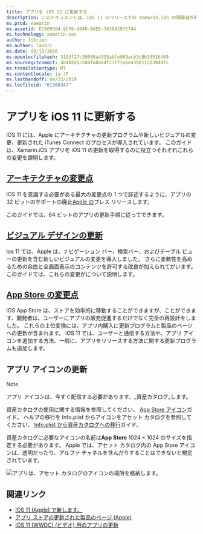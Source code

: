 ```yaml
---
title: アプリを iOS 11 に更新する
description: このドキュメントは、iOS 11 のリリースでの Xamarin.iOS の開発者が利用できる新しい機能を記述するさまざまなガイドにリンクしています。 たとえば、ビジュアル デザインの更新プログラムは、App Store の変更、され、アプリ アイコンが更新されます。
ms.prod: xamarin
ms.assetid: EC809504-9CF6-4949-B6EE-36384297E744
ms.technology: xamarin-ios
author: lobrien
ms.author: laobri
ms.date: 09/13/2016
ms.openlocfilehash: 3193f27c30080a4335abfe969acb3c8b33516469
ms.sourcegitcommit: 4b402d1c508fa84e4fc3171a6e43b811323948fc
ms.translationtype: MT
ms.contentlocale: ja-JP
ms.lasthandoff: 04/23/2019
ms.locfileid: "61386347"
---
```

# <a name="updating-your-app-to-ios-11"></a>アプリを iOS 11 に更新する

IOS 11 には、Apple にアーキテクチャの更新プログラムや新しいビジュアルの変更、更新された iTunes Connect のプロセスが導入されています。 このガイドは、Xamarin.iOS アプリを iOS 11 の更新を取得するのに役立つそれぞれこれらの変更を説明します。

## <a name="architecture-changesarchitecture-changesmd"></a>[アーキテクチャの変更点](architecture-changes.md)

IOS 11 を意識する必要がある最大の変更点の 1 つで詳述するように、アプリの 32 ビットのサポートの廃止[Apple の](https://developer.apple.com/news/?id=06282017b)プレス リリースします。

このガイドでは、64 ビットのアプリの更新手順に従ってできます。

## <a name="visual-design-updatesvisual-designmd"></a>[ビジュアル デザインの更新](visual-design.md)

Ios 11 では、Apple は、ナビゲーション バー、検索バー、およびテーブル ビューの更新を含む新しいビジュアルの変更を導入しました。 さらに柔軟性を高めるための余白と全画面表示のコンテンツを許可する改良が加えられてがいます。 このガイドでは、これらの変更がについて説明します。

## <a name="app-store-changesapp-store-changesmd"></a>[App Store の変更点](app-store-changes.md)

IOS App Store は、ストアを効率的に移動することができますが、ことができます、開発者は、ユーザーにアプリの販売促進するだけでなく完全の再設計をしました。 これらの上位変換には、アプリ内購入に更新プログラムと製品のページへの更新が含まれます。 iOS 11 では、ユーザーと通信する方法や、アプリ アイコンを追加する方法、一般に、アプリをリリースする方法に関する更新プログラムも追加します。

## <a name="app-icon-updates"></a>アプリ アイコンの更新

> [!NOTE]
> アプリ アイコンは、今すぐ配信する必要があります、_資産カタログ_します。 

資産カタログの使用に関する情報を参照してください、 [App Store アイコン](~/ios/app-fundamentals/images-icons/app-store-icon.md)ガイド。 ヘルプの移行を Info.plist からアイコンをアセット カタログを参照してください、 [Info.plist から資産カタログへの移行](~/ios/app-fundamentals/images-icons/app-icons.md)ガイド。

資産カタログに必要なアイコンの名前は**App Store** 1024 × 1024 のサイズを指定する必要があります。 Apple では、アセット カタログ内の App Store アイコンは、透明だったり、アルファ チャネルを含んだりすることはできないと規定されています。

![アプリは、アセット カタログのアイコンの場所を格納します。](images/image1.png)

## <a name="related-links"></a>関連リンク

- [IOS 11 (Apple) で新します。](https://developer.apple.com/ios/)
- [アプリ ストアの更新された製品のページ (Apple)](https://developer.apple.com/app-store/product-page/)
- [IOS 11 (WWDC) (ビデオ) 用のアプリの更新](https://developer.apple.com/videos/play/wwdc2017/204/)
